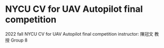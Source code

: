 # NYCU CV for UAV Autopilot final competition
2022 fall NYCU CV for UAV Autopilot final competition
instructor: 陳冠文 教授
Group 8